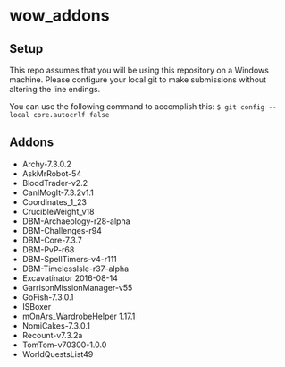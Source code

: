 # wow_addons

## Setup
This repo assumes that you will be using this repository on a Windows machine.  Please configure your local git to make submissions without altering the line endings.

You can use the following command to accomplish this:
`$ git config --local core.autocrlf false`

## Addons
- Archy-7.3.0.2
- AskMrRobot-54
- BloodTrader-v2.2
- CanIMogIt-7.3.2v1.1
- Coordinates_1_23
- CrucibleWeight_v18
- DBM-Archaeology-r28-alpha
- DBM-Challenges-r94
- DBM-Core-7.3.7
- DBM-PvP-r68
- DBM-SpellTimers-v4-r111
- DBM-TimelessIsle-r37-alpha
- Excavatinator 2016-08-14
- GarrisonMissionManager-v55
- GoFish-7.3.0.1
- ISBoxer
- mOnArs_WardrobeHelper 1.17.1
- NomiCakes-7.3.0.1
- Recount-v7.3.2a
- TomTom-v70300-1.0.0
- WorldQuestsList49

